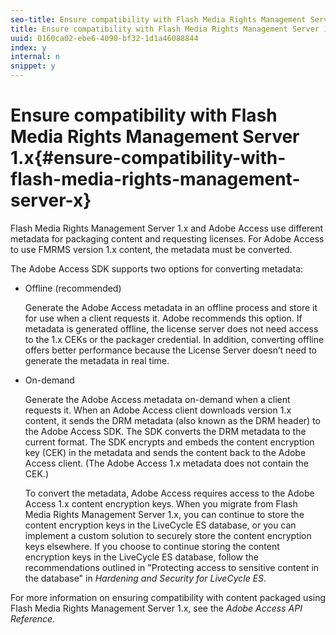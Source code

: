 ```yaml
---
seo-title: Ensure compatibility with Flash Media Rights Management Server 1.x
title: Ensure compatibility with Flash Media Rights Management Server 1.x
uuid: 0160ca02-ebe6-4090-bf32-1d1a46088844
index: y
internal: n
snippet: y
---
```


# Ensure compatibility with Flash Media Rights Management Server 1.x{#ensure-compatibility-with-flash-media-rights-management-server-x}

Flash Media Rights Management Server 1.x and Adobe Access use different metadata for packaging content and requesting licenses. For Adobe Access to use FMRMS version 1.x content, the metadata must be converted.

The Adobe Access SDK supports two options for converting metadata:

* Offline (recommended)

  Generate the Adobe Access metadata in an offline process and store it for use when a client requests it. Adobe recommends this option. If metadata is generated offline, the license server does not need access to the 1.x CEKs or the packager credential. In addition, converting offline offers better performance because the License Server doesn’t need to generate the metadata in real time. 

* On-demand

  Generate the Adobe Access metadata on-demand when a client requests it. When an Adobe Access client downloads version 1.x content, it sends the DRM metadata (also known as the DRM header) to the Adobe Access SDK. The SDK converts the DRM metadata to the current format. The SDK encrypts and embeds the content encryption key (CEK) in the metadata and sends the content back to the Adobe Access client. (The Adobe Access 1.x metadata does not contain the CEK.)

  To convert the metadata, Adobe Access requires access to the Adobe Access 1.x content encryption keys. When you migrate from Flash Media Rights Management Server 1.x, you can continue to store the content encryption keys in the LiveCycle ES database, or you can implement a custom solution to securely store the content encryption keys elsewhere. If you choose to continue storing the content encryption keys in the LiveCycle ES database, follow the recommendations outlined in "Protecting access to sensitive content in the database" in *Hardening and Security for LiveCycle ES*.

For more information on ensuring compatibility with content packaged using Flash Media Rights Management Server 1.x, see the *Adobe Access API Reference*. 
